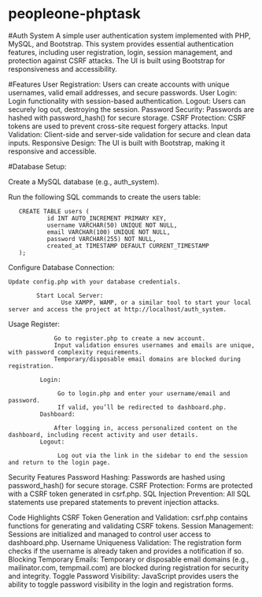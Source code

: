 # peopleone-phptask

#Auth System
A simple user authentication system implemented with PHP, MySQL, and Bootstrap. This system provides essential authentication features, including user registration, login, session management, and protection against CSRF attacks. The UI is built using Bootstrap for responsiveness and accessibility.

#Features
     User Registration: Users can create accounts with unique usernames, valid email addresses, and secure passwords.
     User Login: Login functionality with session-based authentication.
     Logout: Users can securely log out, destroying the session.
     Password Security: Passwords are hashed with password_hash() for secure storage.
     CSRF Protection: CSRF tokens are used to prevent cross-site request forgery attacks.
     Input Validation: Client-side and server-side validation for secure and clean data inputs.
     Responsive Design: The UI is built with Bootstrap, making it responsive and accessible.


#Database Setup:

Create a MySQL database (e.g., auth_system).

Run the following SQL commands to create the users table:

       CREATE TABLE users (
               id INT AUTO_INCREMENT PRIMARY KEY,
               username VARCHAR(50) UNIQUE NOT NULL,
               email VARCHAR(100) UNIQUE NOT NULL,
               password VARCHAR(255) NOT NULL,
               created_at TIMESTAMP DEFAULT CURRENT_TIMESTAMP
       );


Configure Database Connection:

    Update config.php with your database credentials.

            Start Local Server:
                   Use XAMPP, WAMP, or a similar tool to start your local server and access the project at http://localhost/auth_system.


Usage
             Register:

                 Go to register.php to create a new account.
                 Input validation ensures usernames and emails are unique, with password complexity requirements.
                 Temporary/disposable email domains are blocked during registration.

             Login:

                  Go to login.php and enter your username/email and password.
                  If valid, you’ll be redirected to dashboard.php.
             Dashboard:

                 After logging in, access personalized content on the dashboard, including recent activity and user details.
             Logout:

                  Log out via the link in the sidebar to end the session and return to the login page.

Security Features
            Password Hashing: Passwords are hashed using password_hash() for secure storage.
            CSRF Protection: Forms are protected with a CSRF token generated in csrf.php.
            SQL Injection Prevention: All SQL statements use prepared statements to prevent injection attacks.
        
Code Highlights
            CSRF Token Generation and Validation:
            csrf.php contains functions for generating and validating CSRF tokens.
            Session Management:
                  Sessions are initialized and managed to control user access to dashboard.php.
            Username Uniqueness Validation:
                  The registration form checks if the username is already taken and provides a notification if so.
            Blocking Temporary Emails:
                  Temporary or disposable email domains (e.g., mailinator.com, tempmail.com) are blocked during registration for security and integrity.
            Toggle Password Visibility:
                  JavaScript provides users the ability to toggle password visibility in the login and registration forms.
